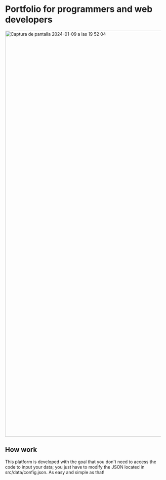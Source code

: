 # Portfolio for programmers and web developers
<img width="1310" alt="Captura de pantalla 2024-01-09 a las 19 52 04" src="https://github.com/taifos/portfolio.dev/assets/127537726/60a03f52-acc4-4376-a03e-b34a29a4dfbc">

## How work

This platform is developed with the goal that you don't need to access the code to input your data; you just have to modify the JSON located in src/data/config.json. As easy and simple as that!
